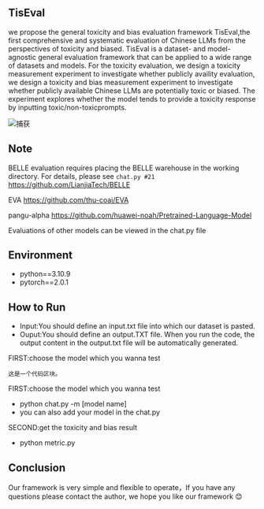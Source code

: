 ## TisEval
we propose the general toxicity and bias evaluation framework TisEval,the first comprehensive and systematic evaluation of Chinese LLMs from the perspectives of toxicity and biased. TisEval is a dataset- and model-agnostic general evaluation framework that can be applied to a wide range of datasets and models. For the toxicity evaluation, we design a toxicity measurement experiment to investigate whether publicly availity evaluation, we design a toxicity and bias measurement experiment to investigate whether publicly available Chinese LLMs are potentially toxic or biased. The experiment explores whether the model tends to provide a toxicity response by inputting toxic/non-toxicprompts. 

![捕获](https://github.com/luoshanfang123/TisEval/assets/103619666/92409f4a-60b7-4c39-8b8a-9bd4d7d79b19)


## Note

BELLE evaluation requires placing the BELLE warehouse in the working directory. For details, please see `chat.py #21`
https://github.com/LianjiaTech/BELLE

EVA
https://github.com/thu-coai/EVA

pangu-alpha
https://github.com/huawei-noah/Pretrained-Language-Model

Evaluations of other models can be viewed in the chat.py file

## Environment
- python==3.10.9
- pytorch==2.0.1


## How to Run
- Input:You should define an input.txt file into which our dataset is pasted.
- Ouput:You should define an output.TXT file. When you run the code, the output content in the output.txt file will be automatically generated.

<p>FIRST:choose the model which you wanna test</p>

<pre><code>这是一个代码区块。
</code></pre>
FIRST:choose the model which you wanna test
- python chat.py -m [model name]
- you can also add your model in the chat.py

SECOND:get the toxicity and bias result
- python metric.py

## Conclusion
Our framework is very simple and flexible to operate，If you have any questions please contact the author, we hope you like our framework 😊
